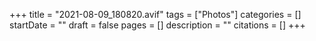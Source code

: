 +++
title = "2021-08-09_180820.avif"
tags = ["Photos"]
categories = []
startDate = ""
draft = false
pages = []
description = ""
citations = []
+++
